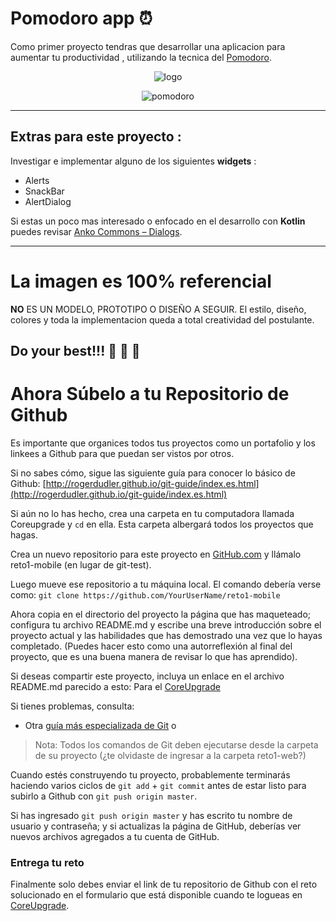 # Pomodoro app :alarm_clock:
Como primer proyecto tendras que desarrollar una aplicacion para aumentar tu productividad , utilizando la tecnica del [Pomodoro](https://lifehacker.com/productivity-101-a-primer-to-the-pomodoro-technique-1598992730).
<div align="center">

![logo](https://images-na.ssl-images-amazon.com/images/I/61FE%2BAqUIoL.png)

![pomodoro](https://i.pinimg.com/originals/18/75/18/1875180ce1f0ba039fd8e4f3f422e60f.png)

</div>

---

## Extras para este proyecto :
Investigar e implementar alguno de los siguientes **widgets** : 
- Alerts
- SnackBar
- AlertDialog

Si estas un poco mas interesado o enfocado en el desarrollo con **Kotlin** puedes revisar [Anko Commons – Dialogs](https://github.com/Kotlin/anko/wiki/Anko-Commons-%E2%80%93-Dialogs).

---

# La imagen es 100% referencial

**NO** ES UN MODELO, PROTOTIPO O DISEÑO A SEGUIR. El estilo, diseño, colores y toda la implementacion queda a total creatividad del postulante. 
## Do your best!!! :punch: :muscle: :iphone:

# Ahora Súbelo a tu Repositorio de Github

Es importante que organices todos tus proyectos como un portafolio y los linkees a Github para que puedan ser vistos por otros.

Si no sabes cómo, sigue las siguiente guía para conocer lo básico de Github: [http://rogerdudler.github.io/git-guide/index.es.html](http://rogerdudler.github.io/git-guide/index.es.html)

Si aún no lo has hecho, crea una carpeta en tu computadora llamada Coreupgrade y `cd` en ella. Esta carpeta albergará todos los proyectos que hagas.

Crea un nuevo repositorio para este proyecto en [GitHub.com](https://www.github.com) y llámalo reto1-mobile (en lugar de git-test).

Luego mueve ese repositorio a tu máquina local. El comando debería verse como: `git clone https://github.com/YourUserName/reto1-mobile`

Ahora copia en el directorio del proyecto la página que has maqueteado; configura tu archivo README.md y escribe una breve introducción sobre el proyecto actual y las habilidades que has demostrado una vez que lo hayas completado. (Puedes hacer esto como una autorreflexión al final del proyecto, que es una buena manera de revisar lo que has aprendido).

Si deseas compartir este proyecto, incluya un enlace en el archivo README.md  parecido a esto: Para el [CoreUpgrade](http://www.hackspace.la)

Si tienes problemas, consulta:
* Otra [guía más especializada de Git](https://git-scm.com/book/es/v1/Empezando) o

>Nota: Todos los comandos de Git deben ejecutarse desde la carpeta de su proyecto (¿te olvidaste de ingresar a la carpeta reto1-web?)

Cuando estés construyendo tu proyecto, probablemente terminarás haciendo varios ciclos de `git add` + `git commit` antes de estar listo para subirlo a Github con `git push origin master`.

Si has ingresado `git push origin master` y has escrito tu nombre de usuario y contraseña; y si actualizas la página de GitHub, deberías ver nuevos archivos agregados a tu cuenta de GitHub.

### Entrega tu reto

Finalmente solo debes enviar el link de tu repositorio de Github con el reto solucionado en el formulario que está disponible cuando te logueas en [CoreUpgrade](https://www.hackspace.la).
